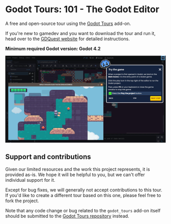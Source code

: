 # Godot Tours: 101 - The Godot Editor

A free and open-source tour using the [Godot Tours](https://github.com/GDQuest/godot-tours/) add-on.

If you're new to gamedev and you want to download the tour and run it, head over to the [GDQuest website](http://gdquest.com/tutorial/godot/learning-paths/godot-tours-101/) for detailed instructions.

**Minimum required Godot version: Godot 4.2**

![Screenshot of one of the first steps of the tour, showing the running game and a bubble inviting you to run the game.](readme/tour-101-screenshot-01.webp)

## Support and contributions

Given our limited resources and the work this project represents, it is provided as-is. We hope it will be helpful to you, but we can't offer individual support for it.

Except for bug fixes, we will generally not accept contributions to this tour. If you'd like to create a different tour based on this one, please feel free to fork the project.

Note that any code change or bug related to the `godot_tours` add-on itself should be submitted to the [Godot Tours repository](https://github.com/GDQuest/godot-tours/) instead.

